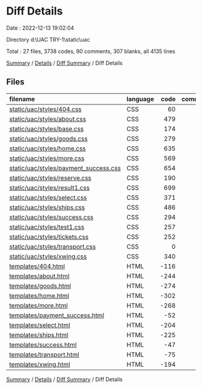 # Diff Details

Date : 2022-12-13 19:02:04

Directory d:\\UAC TRY-1\\static\\uac

Total : 27 files,  3738 codes, 90 comments, 307 blanks, all 4135 lines

[Summary](results.md) / [Details](details.md) / [Diff Summary](diff.md) / Diff Details

## Files
| filename | language | code | comment | blank | total |
| :--- | :--- | ---: | ---: | ---: | ---: |
| [static/uac/styles/404.css](/static/uac/styles/404.css) | CSS | 60 | 0 | 5 | 65 |
| [static/uac/styles/about.css](/static/uac/styles/about.css) | CSS | 479 | 4 | 76 | 559 |
| [static/uac/styles/base.css](/static/uac/styles/base.css) | CSS | 174 | 2 | 38 | 214 |
| [static/uac/styles/goods.css](/static/uac/styles/goods.css) | CSS | 279 | 2 | 54 | 335 |
| [static/uac/styles/home.css](/static/uac/styles/home.css) | CSS | 635 | 5 | 81 | 721 |
| [static/uac/styles/more.css](/static/uac/styles/more.css) | CSS | 569 | 10 | 73 | 652 |
| [static/uac/styles/payment_success.css](/static/uac/styles/payment_success.css) | CSS | 654 | 0 | 19 | 673 |
| [static/uac/styles/reserve.css](/static/uac/styles/reserve.css) | CSS | 190 | 2 | 42 | 234 |
| [static/uac/styles/result1.css](/static/uac/styles/result1.css) | CSS | 699 | 63 | 86 | 848 |
| [static/uac/styles/select.css](/static/uac/styles/select.css) | CSS | 371 | 2 | 71 | 444 |
| [static/uac/styles/ships.css](/static/uac/styles/ships.css) | CSS | 486 | 8 | 68 | 562 |
| [static/uac/styles/success.css](/static/uac/styles/success.css) | CSS | 294 | 2 | 63 | 359 |
| [static/uac/styles/test1.css](/static/uac/styles/test1.css) | CSS | 257 | 2 | 58 | 317 |
| [static/uac/styles/tickets.css](/static/uac/styles/tickets.css) | CSS | 252 | 2 | 51 | 305 |
| [static/uac/styles/transport.css](/static/uac/styles/transport.css) | CSS | 0 | 0 | 1 | 1 |
| [static/uac/styles/xwing.css](/static/uac/styles/xwing.css) | CSS | 340 | 5 | 53 | 398 |
| [templates/404.html](/templates/404.html) | HTML | -116 | 0 | -10 | -126 |
| [templates/about.html](/templates/about.html) | HTML | -244 | 0 | -73 | -317 |
| [templates/goods.html](/templates/goods.html) | HTML | -274 | -1 | -48 | -323 |
| [templates/home.html](/templates/home.html) | HTML | -302 | -3 | -89 | -394 |
| [templates/more.html](/templates/more.html) | HTML | -268 | -6 | -104 | -378 |
| [templates/payment_success.html](/templates/payment_success.html) | HTML | -52 | 0 | -19 | -71 |
| [templates/select.html](/templates/select.html) | HTML | -204 | 0 | -46 | -250 |
| [templates/ships.html](/templates/ships.html) | HTML | -225 | -5 | -76 | -306 |
| [templates/success.html](/templates/success.html) | HTML | -47 | 0 | -15 | -62 |
| [templates/transport.html](/templates/transport.html) | HTML | -75 | 0 | -7 | -82 |
| [templates/xwing.html](/templates/xwing.html) | HTML | -194 | -4 | -45 | -243 |

[Summary](results.md) / [Details](details.md) / [Diff Summary](diff.md) / Diff Details